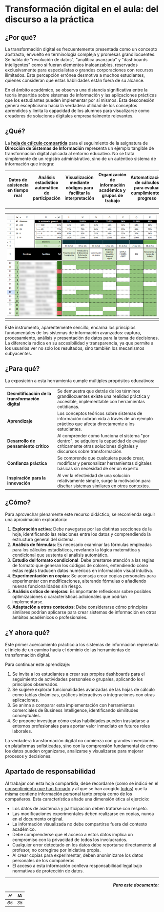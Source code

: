 # Transformación digital en el aula: del discurso a la práctica

## ¿Por qué?

La transformación digital es frecuentemente presentada como un concepto abstracto, envuelto en terminología compleja y promesas grandilocuentes. Se habla de "revolución de datos", "analítica avanzada" y "dashboards inteligentes" como si fueran elementos inalcanzables, reservados exclusivamente para especialistas o grandes corporaciones con recursos ilimitados. Esta percepción errónea desmotiva a muchos estudiantes, quienes consideran que estas habilidades están fuera de su alcance.

En el ámbito académico, se observa una distancia significativa entre la teoría impartida sobre sistemas de información y las aplicaciones prácticas que los estudiantes pueden implementar por sí mismos. Esta desconexión genera escepticismo hacia la verdadera utilidad de los conceptos aprendidos y limita la capacidad de los alumnos para visualizarse como creadores de soluciones digitales empresarialmente relevantes.

## ¿Qué?

La [**hoja de cálculo compartida**](https://docs.google.com/spreadsheets/d/1KxmuKK_bd0rki4Kx3zlUAA2rIVUHJhaJf0dMx5KupC4/edit?usp=sharing) para el seguimiento de la asignatura de **Dirección de Sistemas de Información** representa un ejemplo tangible de transformación digital aplicada al entorno educativo. No se trata simplemente de un registro administrativo, sino de un auténtico sistema de información que integra:

<div align=center>

|Datos de asistencia en tiempo real|Análisis estadístico automático de participación|Visualización mediante códigos para facilitar la interpretación|Organización de información académica y grupos de trabajo|Automatización de cálculos para evaluar cumplimiento y progreso
|-|-|-|-|-|

---

|![](/images/dashboard.png)|
|-|
||

</div>

Este instrumento, aparentemente sencillo, encarna los principios fundamentales de los sistemas de información avanzados: captura, procesamiento, análisis y presentación de datos para la toma de decisiones. La diferencia radica en su accesibilidad y transparencia, ya que permite a los usuarios ver no solo los resultados, sino también los mecanismos subyacentes.

## ¿Para qué?

La exposición a esta herramienta cumple múltiples propósitos educativos:

|||
|-|-|
|**Desmitificación de la transformación digital**|Se demuestra que detrás de los términos grandilocuentes existe una realidad práctica y accesible, implementable con herramientas cotidianas.
|**Aprendizaje**|Los conceptos teóricos sobre sistemas de información cobran vida a través de un ejemplo práctico que afecta directamente a los estudiantes.
|**Desarrollo de pensamiento crítico**|Al comprender cómo funciona el sistema "por dentro", se adquiere la capacidad de evaluar críticamente otras soluciones digitales y discursos sobre transformación.
|**Confianza práctica**|Se comprende que cualquiera puede crear, modificar y personalizar herramientas digitales básicas sin necesidad de ser un experto.
|**Inspiración para la innovación**|Al ver la efectividad de una solución relativamente simple, surge la motivación para diseñar sistemas similares en otros contextos.

## ¿Cómo?

Para aprovechar plenamente este recurso didáctico, se recomienda seguir una aproximación exploratoria:

1. **Exploración activa**: Debe navegarse por las distintas secciones de la hoja, identificando las relaciones entre los datos y comprendiendo la estructura general del sistema.
1. **Análisis de fórmulas**: Es necesario examinar las fórmulas empleadas para los cálculos estadísticos, revelando la lógica matemática y condicional que sustenta el análisis automático.
1. **Estudio del formato condicional**: Debe prestarse atención a las reglas de formato que generan los códigos de colores, entendiendo cómo estas reglas traducen datos numéricos en información visual intuitiva.
1. **Experimentación en copias**: Se aconseja crear copias personales para experimentar con modificaciones, alterando fórmulas o añadiendo nuevas funcionalidades sin riesgo.
1. **Análisis crítico de mejoras**: Es importante reflexionar sobre posibles optimizaciones o características adicionales que podrían implementarse.
1. **Adaptación a otros contextos**: Debe considerarse cómo principios similares podrían aplicarse para crear sistemas de información en otros ámbitos académicos o profesionales.

## ¿Y ahora qué?

Este primer acercamiento práctico a los sistemas de información representa el inicio de un camino hacia el dominio de las herramientas de transformación digital.

Para continuar este aprendizaje:

1. Se invita a los estudiantes a crear sus propios dashboards para el seguimiento de actividades personales o grupales, aplicando los principios observados.
1. Se sugiere explorar funcionalidades avanzadas de las hojas de cálculo como tablas dinámicas, gráficos interactivos o integraciones con otras aplicaciones.
1. Se anima a comparar esta implementación con herramientas comerciales de Business Intelligence, identificando similitudes conceptuales.
1. Se propone investigar cómo estas habilidades pueden trasladarse a entornos profesionales para aportar valor inmediato en futuros roles laborales.

La verdadera transformación digital no comienza con grandes inversiones en plataformas sofisticadas, sino con la comprensión fundamental de cómo los datos pueden organizarse, analizarse y visualizarse para mejorar procesos y decisiones.

## Apartado de responsabilidad

Al trabajar con esta hoja compartida, debe recordarse (como se indicó en el [consentimiento que han firmado](https://forms.gle/QLyknnd57MdnRukg7) y al que se han acogido [todos](https://docs.google.com/spreadsheets/d/1rRG131UPQ52CIZxmbjG9E2VUqu9xPsJnzTpo0hQpvvM/edit?usp=sharing)) que la misma contiene información personal tanto propia como de los compañeros. Esta característica añade una dimensión ética al ejercicio:

- Los datos de asistencia y participación deben tratarse con respeto.
- Las modificaciones experimentales deben realizarse en copias, nunca en el documento original.
- La información visualizada no debe compartirse fuera del contexto académico.
- Debe comprenderse que el acceso a estos datos implica un compromiso con la privacidad de todos los involucrados.
- Cualquier error detectado en los datos debe reportarse directamente al profesor, no corregirse por iniciativa propia.
- Al crear copias para experimentar, deben anonimizarse los datos personales de los compañeros.
- El acceso a esta información conlleva responsabilidad legal bajo normativas de protección de datos.

---

<div align=right>

***Para este documento:***

|*H*|*IA*|
|-|-|
|*65*|*35*|

</div>
